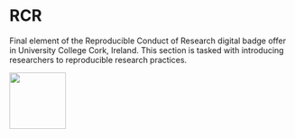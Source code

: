 # RCR
Final element of the Reproducible Conduct of Research digital badge offer in University College Cork, Ireland. This section is tasked with introducing researchers to reproducible research practices.

[<img align="left" width="100" height="100" src="https://libapps-eu.s3.amazonaws.com/accounts/138263/images/VPRI_Digital_Badge_in_Responsible_Conduct_of_Research_v2.png">](https://libguides.ucc.ie/researchdataservice/trainingandsupport)

